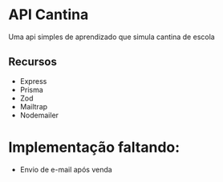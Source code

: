 # API Cantina

Uma api simples de aprendizado que simula cantina de escola

## Recursos

- Express
- Prisma
- Zod
- Mailtrap
- Nodemailer

# Implementação faltando:
- Envio de e-mail após venda
